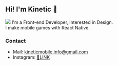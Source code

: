 ## Hi! I'm Kinetic 👋

<img src="https://img1.daumcdn.net/thumb/R1280x0/?scode=mtistory2&fname=https%3A%2F%2Fblog.kakaocdn.net%2Fdn%2F6QUDS%2FbtsHALsCuOK%2FA48nvY3A143AWQi7M7lvSk%2Fimg.jpg" />
I'm a Front-end Developer, interested in Design.<br />
I make mobile games with React Native.<br />

### Contact
- Mail: kineticmobile.info@gmail.com <br />
- Instagram: [🔗LINK](https://www.instagram.com/kineticmobile.io/)
